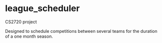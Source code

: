 # league_scheduler
<p>CS2720 project</p>
</p>Designed to schedule competitions between several teams for the duration of a one month season.</p>
